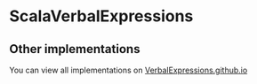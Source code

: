 ScalaVerbalExpressions
=====================
## Other implementations  
You can view all implementations on [VerbalExpressions.github.io](http://VerbalExpressions.github.io)
